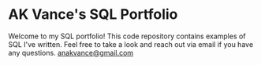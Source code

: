 # AK Vance's SQL Portfolio
Welcome to my SQL portfolio! This code repository contains examples of SQL I've written. Feel free to take a look and reach out via email if you have any questions.
anakvance@gmail.com
